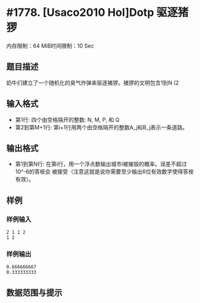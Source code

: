 # #1778. [Usaco2010 Hol]Dotp 驱逐猪猡

内存限制：64 MiB时间限制：10 Sec

## 题目描述

奶牛们建立了一个随机化的臭气炸弹来驱逐猪猡。猪猡的文明包含1到N (2 

## 输入格式

* 第1行: 四个由空格隔开的整数: N, M, P, 和 Q
* 第2到第M+1行: 第i+1行用两个由空格隔开的整数A_j和B_j表示一条道路。

## 输出格式

* 第1到第N行: 在第i行，用一个浮点数输出城市i被摧毁的概率。误差不超过10^-6的答桉会
	被接受（注意这就是说你需要至少输出6位有效数字使得答桉有效）。

## 样例

### 样例输入

    
    2 1 1 2
    1 2
    
    
    
    

### 样例输出

    
    
    0.666666667
    0.333333333
    
    

## 数据范围与提示

